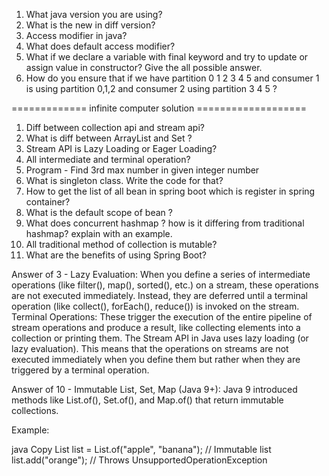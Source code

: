 1. What java version you are  using?
2. What is the new in diff version?
3. Access modifier in java?
4. What does default access modifier?
5. What if we declare a variable with final keyword and try to update or assign value
   in constructor?  Give the all possible answer.
6. How do you ensure that if we have partition 0 1 2 3 4 5 and consumer 1 is using partition 0,1,2
   and consumer 2 using partition 3 4 5 ?


============= infinite computer  solution ===================
1. Diff between collection api and stream api?
2. What is diff between ArrayList and Set ?
3. Stream API is Lazy Loading or Eager Loading?
4. All intermediate and terminal operation?
5. Program -  Find 3rd max number in given integer number
6. What is singleton class. Write the code for that?
7. How to get the list of all bean in spring boot which is register in spring container?
8. What is the default scope of bean ?
9. What does concurrent hashmap ? how is it differing from traditional hashmap?
   explain with an example.
10. All traditional method of collection is mutable?
11. What are the benefits of using Spring Boot?


Answer of 3 -
Lazy Evaluation: When you define a series of intermediate operations (like filter(), map(), sorted(), etc.) on a stream, these operations are not executed immediately. Instead, they are deferred until a terminal operation (like collect(), forEach(), reduce()) is invoked on the stream.
Terminal Operations: These trigger the execution of the entire pipeline of stream operations and produce a result, like collecting elements into a collection or printing them.
The Stream API in Java uses lazy loading (or lazy evaluation). This means that the operations on streams are not executed immediately when you define them but rather when they are triggered by a terminal operation.

Answer of 10 -
Immutable List, Set, Map (Java 9+): Java 9 introduced methods like List.of(), Set.of(), and Map.of() that return immutable collections.

Example:

java
Copy
List<String> list = List.of("apple", "banana");  // Immutable list
list.add("orange");  // Throws UnsupportedOperationException